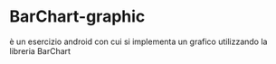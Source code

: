 # BarChart-graphic
è un esercizio android con cui si implementa un grafico utilizzando la libreria BarChart
